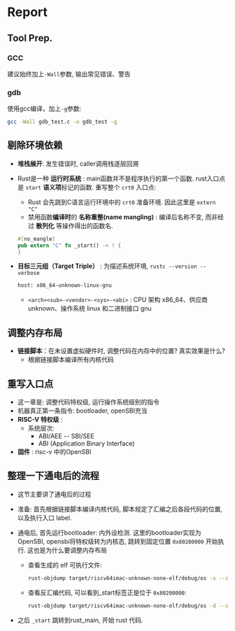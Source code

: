 # Report

## Tool Prep.

### GCC

建议始终加上`-Wall`参数, 输出常见错误、警告

### gdb

使用gcc编译，加上`-g`参数:

```Bash
gcc -Wall gdb_test.c -o gdb_test -g
```

## 剔除环境依赖

- **堆栈展开**: 发生错误时, caller调用栈逐层回溯
- Rust是一种 **运行时系统** : main函数并不是程序执行的第一个函数. rust入口点是 `start` **语义项**标记的函数. 重写整个 `crt0` 入口点:
  - Rust 会先跳到C语言运行环境中的 `crt0` 准备环境. 因此这里是 `extern "C"`
  - 禁用函数**编译时**的 **名称重整(name mangling)** : 编译后名称不变, 而非经过 **散列化** 等操作得出的函数名.
  
  ```Rust
  #[no_mangle]
  pub extern "C" fn _start() -> ! {
  }
  ```

- **目标三元组（Target Triple）** : 为描述系统环境, `rustc --version --verbose`

    ```Bash
    host: x86_64-unknown-linux-gnu
    ```

  - `<arch><sub>-<vendor>-<sys>-<abi>` : CPU 架构 x86_64、供应商 unknown、操作系统 linux 和二进制接口 gnu

## 调整内存布局

- **链接脚本**：在未设置虚拟硬件时, 调整代码在内存中的位置? 真实效果是什么?
  - 根据链接脚本编译所有内核代码

## 重写入口点

- 这一章是: 调整代码特权级, 运行操作系统级别的指令
- 机器真正第一条指令: bootloader, openSBI充当
- **RISC-V 特权级** : 
  - 系统层次:
    - ABI/AEE -- SBI/SEE
    - ABI (Application Binary Interface)
- **固件** : risc-v 中的OpenSBI

## 整理一下通电后的流程

- 这节主要讲了通电后的过程
- 准备: 首先根据链接脚本编译内核代码, 脚本规定了汇编之后各段代码的位置, 以及执行入口 label.
- 通电后, 首先运行bootloader: 内外设检测. 这里的bootloader实现为OpenSBI, opensbi将特权级转为内核态, 跳转到固定位置 `0x80200000` 开始执行. 这也是为什么要调整内存布局
  - 查看生成的 elf 可执行文件:

    ```bash
    rust-objdump target/riscv64imac-unknown-none-elf/debug/os -x --arch-name=riscv64 >> mem.txt # redirection
    ```

  - 查看反汇编代码, 可以看到_start标签正是位于 `0x80200000`:

    ```bash
    rust-objdump target/riscv64imac-unknown-none-elf/debug/os -d --arch-name=riscv64 >> dasm.txt
    ```

- 之后 `_start` 跳转到rust_main, 开始 rust 代码.
